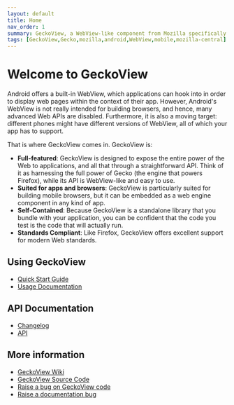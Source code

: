 ```yaml
---
layout: default
title: Home
nav_order: 1
summary: GeckoView, a WebView-like component from Mozilla specifically designed for building Android browsers.
tags: [GeckoView,Gecko,mozilla,android,WebView,mobile,mozilla-central]
---
```


# Welcome to GeckoView

Android offers a built-in WebView, which applications can hook into in order to display web pages within the context of their app. However, Android's WebView is not really intended for building browsers, and hence, many advanced Web APIs are disabled. Furthermore, it is also a moving target: different phones might have different versions of WebView, all of which your app has to support.

That is where GeckoView comes in. GeckoView is:

- **Full-featured**: GeckoView is designed to expose the entire power of the Web to applications, and all that through a straightforward API. Think of it as harnessing the full power of Gecko (the engine that powers Firefox), while its API is WebView-like and easy to use.
- **Suited for apps and browsers**: GeckoView is particularly suited for building mobile browsers, but it can be embedded as a web engine component in any kind of app.
- **Self-Contained**: Because GeckoView is a standalone library that you bundle with your application, you can be confident that the code you test is the code that will actually run.
- **Standards Compliant**: Like Firefox, GeckoView offers excellent support for modern Web standards.

## Using GeckoView

* [Quick Start Guide][1]
* [Usage Documentation][7]

## API Documentation

* [Changelog][2]
* [API][3]

## More information
* [GeckoView Wiki][4]
* [GeckoView Source Code][5]
* [Raise a bug on GeckoView code][8]
* [Raise a documentation bug][6]

[1]:consumer/docs/geckoview-quick-start
[2]:javadoc/mozilla-central/org/mozilla/geckoview/doc-files/CHANGELOG
[3]:javadoc/mozilla-central/index.html
[4]:https://wiki.mozilla.org/Mobile/GeckoView
[5]:https://searchfox.org/mozilla-central/source/mobile/android/geckoview
[6]:https://github.com/mozilla/geckoview/issues
[7]:consumer/docs/index
[8]:https://bugzilla.mozilla.org/enter_bug.cgi?product=GeckoView
